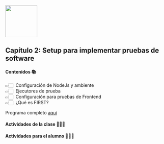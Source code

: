 <img src="https://res.cloudinary.com/boolean-spa/image/upload/v1591158800/logo_vayedu.svg" width=100> 

## Capítulo 2: Setup para implementar pruebas de software

#### Contenidos :books:
👉🏻 &nbsp;Configuración de NodeJs y ambiente <br/>
👉🏻 &nbsp;Ejecutores de prueba<br/>
👉🏻 &nbsp;Configuración para pruebas de Frontend<br/>
👉🏻 &nbsp;¿Qué es FIRST?<br/>

Programa completo [aquí](https://drive.google.com/open?id=1pz9LCqUx2sgtuk0cekVucWc0lxEzoLXx)

#### Actividades de la clase 🧑🏻‍🏫

#### Actividades para el alumno 👨🏻‍💻